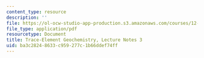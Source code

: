 ```yaml
---
content_type: resource
description: ''
file: https://ol-ocw-studio-app-production.s3.amazonaws.com/courses/12-479-trace-element-geochemistry-spring-2013/ba3c28248633c959277c1b66ddef74ff_MIT12_479S13_lec3.pdf
file_type: application/pdf
resourcetype: Document
title: Trace-Element Geochemistry, Lecture Notes 3
uid: ba3c2824-8633-c959-277c-1b66ddef74ff
---
```

